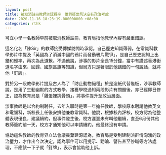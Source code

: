 ```yaml
---
layout: post
title: 被取消註冊教師承認輕率　惟質疑當局決定有政治考慮
date: 2020-11-16 18:23:19.000000000 +08:00
categories: rthk
---
```


可立小學一名教師早前被取消教師註冊，教育局指他教學內容有嚴重錯誤。

這名化名「陳Sir」的教師接受傳媒訪問時承認，自己歷史知識薄弱，在常識科教學影片中提及「英國為了消滅中國的鴉片而發動鴉片戰爭」，是自己歷史認知上出錯和輕率，再次為此道歉。不過他說，涉事的影片全長15分鐘，當中有講述香港街道名字由來、回歸、國旗區旗等知識，但局方只是著眼於他講錯的一句說話，就將他「釘牌」。

對於另一段教學影片提及古人為了「防止動物絕種」於是造紙代替龜板，涉事教師說，是用了生動幽默的方式教學，接獲學校通知兩段影片有問題後，亦已經即日修正，認為教育局是「雞蛋裡挑骨頭」，將事件提升至政治層面。

涉事教師是以合約制聘任，去年入職時是第一年擔任教師，學校原本聘請他教英文和電腦科，新校長上任後安排他兼教常識科。他說，根據校內評核，校方認為他整體表現優良，建議續約，但事件發生後，校方遲遲未有叫他繼續，直至6月份其他教師簽約前一天，校方才通知他可以申請續約，他最終沒有申請。

協助這名教師的教育界立法會議員葉建源認為，教育局是受到建制派群情洶湧的政治壓力，才作出今次決定，認為事件可以用提示、勸喻、警告甚至停職等方法處理，不應該一下子就「釘牌」，表示會協助他上訴。
